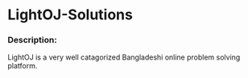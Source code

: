 # LightOJ-Solutions

### Description:
LightOJ is a very well catagorized Bangladeshi online problem solving platform.
